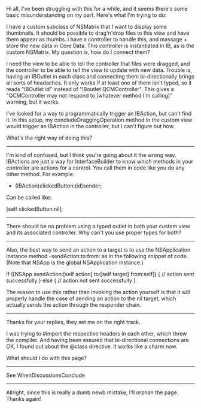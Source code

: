 
Hi all, I've been struggling with this for a while, and it seems there's some basic misunderstanding on my part. Here's what I'm trying to do:

I have a custom subclass of NSMatrix that I want to display some thumbnails. It should be possible to drag'n'drop files to this view and have them appear as thumbs. i have a controller to handle this, and massage + store the new data in Core Data. This controller is instantiated in IB, as is the custom NSMatrix. My question is, how do I connect them?

I need the view to be able to tell the controller that files were dragged, and the controller to be able to tell the view to update with new data. Trouble is, having an IBOutlet in each class and connecting them bi-directionally brings all sorts of headaches. It only works if at least one of them isn't typed, so it reads "IBOutlet id" instead of "IBoutlet QCMController". This gives a "QCMController may not respond to [whatever method I'm calling]" warning, but it works.

I've looked for a way to programmatically trigger an IBAction, but can't find it. In this setup, my concludeDraggingOperation method in the custom view would trigger an IBAction in the controller, but I can't figure out how.

What's the right way of doing this?

----

I'm kind of confused, but I think you're going about it the wrong way. IBActions are just a way for InterfaceBuilder to know which methods in your controller are actions for a control. You call them in code like you do any other method. For example:
    
- (IBAction)clickedButton:(id)sender;

Can be called like:
    
[self clickedButton:nil];


----

There should be no problem using a typed outlet in both your custom view and its associated controller.  Why can't you use proper types for both?

----

Also, the best way to send an action to a target is to use the NSApplication instance method -sendAction:to:from: as in the following snippet of code.  (Note that NSApp is the global NSApplication instance.)

    
if ([NSApp sendAction:[self action] to:[self target] from:self]) {
    // action sent successfully
} else {
    // action not sent successfully
}


The reason to use this rather than invoking the action yourself is that it will properly handle the case of sending an action to the nil target, which actually sends the action through the responder chain.

----

Thanks for your replies, they set me on the right track.

I was trying to #import the respective headers in each other, which threw the compiler. And having been assured that bi-directional connections are OK, I found out about the @class directive. It works like a charm now.

What should I do with this page?

----

See WhenDiscussionsConclude

----
Allright, since this is really a dumb newb mistake, I'll orphan the page. Thanks again!
